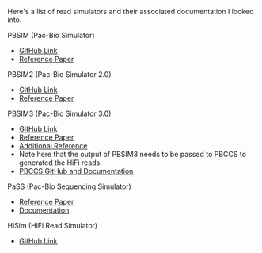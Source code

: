 Here's a list of read simulators and their associated documentation I looked into.

PBSIM (Pac-Bio Simulator)
- [GitHub Link](https://github.com/pfaucon/PBSIM-PacBio-Simulator)
- [Reference Paper](https://academic.oup.com/bioinformatics/article/29/1/119/273243)

PBSIM2 (Pac-Bio Simulator 2.0)
- [GitHub Link](https://github.com/yukiteruono/pbsim2)
- [Reference Paper](https://academic.oup.com/bioinformatics/article/37/5/589/5911629)

PBSIM3 (Pac-Bio Simulator 3.0)
- [GitHub Link](https://github.com/yukiteruono/pbsim3)
- [Reference Paper](https://academic.oup.com/nargab/article/4/4/lqac092/6855700)
- [Additional Reference](https://github.com/PacificBiosciences/ccs)
- Note here that the output of PBSIM3 needs to be passed to PBCCS to generated the HiFi reads.
- [PBCCS GitHub and Documentation](https://github.com/PacificBiosciences/ccs)

PaSS (Pac-Bio Sequencing Simulator)
- [Reference Paper](https://bmcbioinformatics.biomedcentral.com/articles/10.1186/s12859-019-2901-7)
- [Documentation](https://cgm.sjtu.edu.cn/PaSS/)

HiSim (HiFi Read Simulator)
- [GitHub Link](https://github.com/thegenemyers/HI.SIM)
